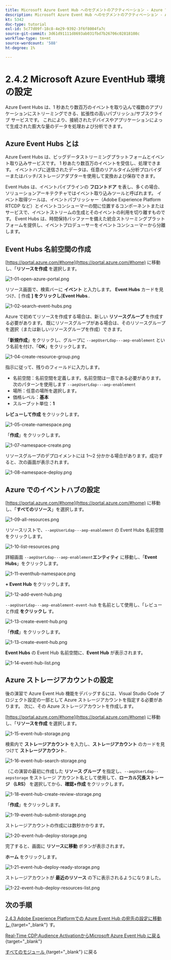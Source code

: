 ```yaml
---
title: Microsoft Azure Event Hub へのセグメントのアクティベーション - Azure での Event Hub のセットアップ
description: Microsoft Azure Event Hub へのセグメントのアクティベーション - Azure での Event Hub のセットアップ
kt: 5342
doc-type: tutorial
exl-id: 5c77d09f-18c8-4e29-9392-3f6f8004fa7c
source-git-commit: 3d61d91111d8693ab031fbd7b26706c02818108c
workflow-type: tm+mt
source-wordcount: '588'
ht-degree: 1%

---
```


# 2.4.2 Microsoft Azure EventHub 環境の設定

Azure Event Hubs は、1 秒あたり数百万のイベントを取り込んで複数のアプリケーションにストリーミングできる、拡張性の高いパブリッシュ/サブスクライブ サービスです。 これにより、接続されたデバイスやアプリケーションによって生成された膨大な量のデータを処理および分析できます。

## Azure Event Hubs とは

Azure Event Hubs は、ビッグデータストリーミングプラットフォームとイベント取り込みサービスです。 1 秒あたり数百万のイベントを受信し、処理できます。 イベントハブに送信されたデータは、任意のリアルタイム分析プロバイダーまたはバッチ/ストレージアダプターを使用して変換および保存できます。

Event Hubs は、イベントパイプラインの **フロントドア** を表し、多くの場合、ソリューションアーキテクチャではイベント取り込みツールと呼ばれます。 イベント取得ツールは、イベントパブリッシャー（Adobe Experience Platform RTCDP など）とイベントコンシューマーの間に位置するコンポーネントまたはサービスで、イベントストリームの生成とそのイベントの利用を切り離すものです。 Event Hubs は、時間保持バッファーを備えた統合ストリーミングプラットフォームを提供し、イベントプロデューサーをイベントコンシューマーから分離します。

## Event Hubs 名前空間の作成

[https://portal.azure.com/#home](https://portal.azure.com/#home) に移動し、「**リソースを作成** を選択します。

![1-01-open-azure-portal.png](./images/101openazureportal.png)

リソース画面で、検索バーに **イベント** と入力します。 **Event Hubs** カードを見つけ、[ 作成 **] をクリックし**&lbrack;**Event Hubs**..

![1-02-search-event-hubs.png](./images/102searcheventhubs.png)

Azure で初めてリソースを作成する場合は、新しい **リソースグループ** を作成する必要があります。 既にリソースグループがある場合は、そのリソースグループを選択（または新しいリソースグループを作成）できます。

「**新規作成**」をクリックし、グループに `--aepUserLdap---aep-enablement` という名前を付け、「**OK**」をクリックします。

![1-04-create-resource-group.png](./images/104createresourcegroup.png)

指示に従って、残りのフィールドに入力します。

- 名前空間：名前空間を定義します。名前空間は一意である必要があります。次のパターンを使用します `--aepUserLdap---aep-enablement`
- 場所：任意の場所を選択します。
- 価格レベル：**基本**
- スループット単位：**1**

**レビューして作成** をクリックします。

![1-05-create-namespace.png](./images/105createnamespace.png)

「**作成**」をクリックします。

![1-07-namespace-create.png](./images/107namespacecreate.png)

リソースグループのデプロイメントには 1～2 分かかる場合があります。成功すると、次の画面が表示されます。

![1-08-namespace-deploy.png](./images/108namespacedeploy.png)

## Azure でのイベントハブの設定

[https://portal.azure.com/#home](https://portal.azure.com/#home) に移動し、「**すべてのリソース**」を選択します。

![1-09-all-resources.png](./images/109allresources.png)

リソースリストで、`--aepUserLdap---aep-enablement` の Event Hubs 名前空間をクリックします。

![1-10-list-resources.png](./images/110listresources.png)

詳細画面 `--aepUserLdap---aep-enablement`**エンティティ** に移動し、「**Event Hubs**」をクリックします。

![1-11-eventhub-namespace.png](./images/111eventhubnamespace.png)

**+ Event Hub** をクリックします。

![1-12-add-event-hub.png](./images/112addeventhub.png)

`--aepUserLdap---aep-enablement-event-hub` を名前として使用し、「レビューと作成 **をクリックし** す。

![1-13-create-event-hub.png](./images/113createeventhub.png)

「**作成**」をクリックします。

![1-13-create-event-hub.png](./images/113createeventhub1.png)

**Event Hubs** の Event Hub 名前空間に、**Event Hub** が表示されます。

![1-14-event-hub-list.png](./images/114eventhublist.png)

## Azure ストレージアカウントの設定

後の演習で Azure Event Hub 機能をデバッグするには、Visual Studio Code プロジェクト設定の一部として Azure ストレージアカウントを指定する必要があります。 次に、その Azure ストレージアカウントを作成します。

[https://portal.azure.com/#home](https://portal.azure.com/#home) に移動し、「**リソースを作成** を選択します。

![1-15-event-hub-storage.png](./images/115eventhubstorage.png)

検索内で **ストレージアカウント** を入力し、**ストレージアカウント** のカードを見つけて **ストレージアカウント**..

![1-16-event-hub-search-storage.png](./images/116eventhubsearchstorage.png)

（この演習の最初に作成した **リソース グループ** を指定し、`--aepUserLdap--aepstorage` をストレージ アカウント名として使用して、**ローカル冗長ストレージ （LRS）** を選択してから、**確認+作成** をクリックします。

![1-18-event-hub-create-review-storage.png](./images/118eventhubcreatereviewstorage.png)

「**作成**」をクリックします。

![1-19-event-hub-submit-storage.png](./images/119eventhubsubmitstorage.png)

ストレージアカウントの作成には数秒かかります。

![1-20-event-hub-deploy-storage.png](./images/120eventhubdeploystorage.png)

完了すると、画面に **リソースに移動** ボタンが表示されます。

**ホーム** をクリックします。

![1-21-event-hub-deploy-ready-storage.png](./images/121eventhubdeployreadystorage.png)

ストレージアカウントが **最近のリソース** の下に表示されるようになりました。

![1-22-event-hub-deploy-resources-list.png](./images/122eventhubdeployresourceslist.png)

## 次の手順

[2.4.3 Adobe Experience Platformでの Azure Event Hub の宛先の設定に移動し ](./ex3.md){target="_blank"} す。

[Real-Time CDP:Audience ActivationからMicrosoft Azure Event Hub に戻る ](./segment-activation-microsoft-azure-eventhub.md){target="_blank"}

[ すべてのモジュール ](./../../../../overview.md){target="_blank"} に戻る
